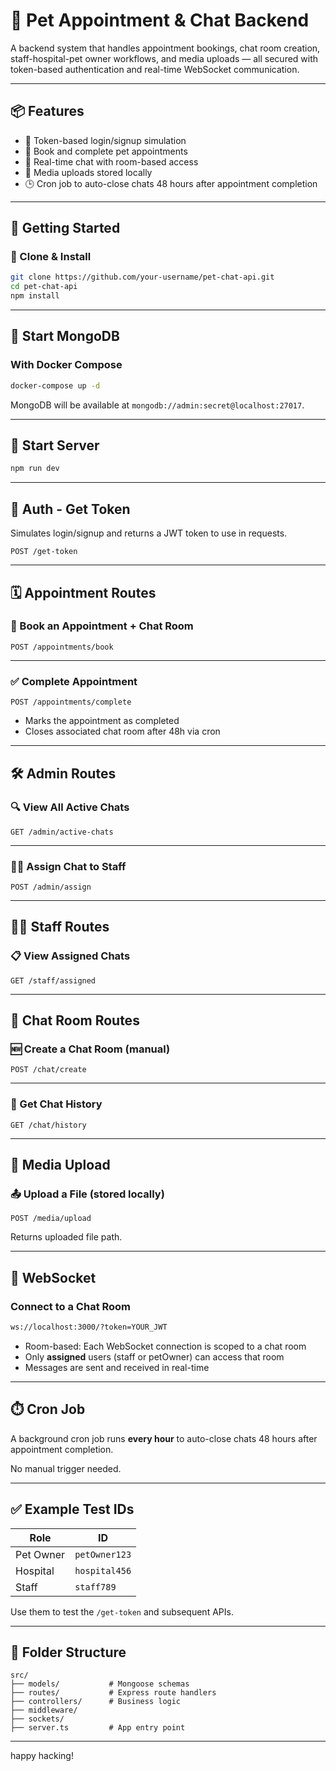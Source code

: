 # 🐾 Pet Appointment & Chat Backend

A backend system that handles appointment bookings, chat room creation, staff-hospital-pet owner workflows, and media uploads — all secured with token-based authentication and real-time WebSocket communication.

---

## 📦 Features

- 🔐 Token-based login/signup simulation
- 🐶 Book and complete pet appointments
- 💬 Real-time chat with room-based access
- 📂 Media uploads stored locally
- 🕒 Cron job to auto-close chats 48 hours after appointment completion

---

## 🧪 Getting Started

### 📁 Clone & Install

```bash
git clone https://github.com/your-username/pet-chat-api.git
cd pet-chat-api
npm install
```

---

## 🐳 Start MongoDB

### With Docker Compose

```bash
docker-compose up -d
```

MongoDB will be available at `mongodb://admin:secret@localhost:27017`.

---

## 🚀 Start Server

```bash
npm run dev
```

---

## 🔐 Auth - Get Token

Simulates login/signup and returns a JWT token to use in requests.

```http
POST /get-token

```

---

## 🗓️ Appointment Routes

### 📌 Book an Appointment + Chat Room

```http
POST /appointments/book

```
---

### ✅ Complete Appointment

```http
POST /appointments/complete

```

- Marks the appointment as completed
- Closes associated chat room after 48h via cron

---

## 🛠️ Admin Routes

### 🔍 View All Active Chats

```http
GET /admin/active-chats
```

---

### 🧑‍⚕️ Assign Chat to Staff

```http
POST /admin/assign

```

---

## 👨‍⚕️ Staff Routes

### 📋 View Assigned Chats

```http
GET /staff/assigned
```

---

## 💬 Chat Room Routes

### 🆕 Create a Chat Room (manual)

```http
POST /chat/create
```

---

### 📜 Get Chat History

```http
GET /chat/history
```

---

## 📁 Media Upload

### 📤 Upload a File (stored locally)

```http
POST /media/upload

```

Returns uploaded file path.

---

## 🔌 WebSocket

### Connect to a Chat Room

```bash
ws://localhost:3000/?token=YOUR_JWT
```

- Room-based: Each WebSocket connection is scoped to a chat room
- Only **assigned** users (staff or petOwner) can access that room
- Messages are sent and received in real-time

---

## ⏱️ Cron Job

A background cron job runs **every hour** to auto-close chats 48 hours after appointment completion.

No manual trigger needed.


---

## ✅ Example Test IDs

| Role       | ID             |
|------------|----------------|
| Pet Owner  | `petOwner123`  |
| Hospital   | `hospital456`  |
| Staff      | `staff789`     |

Use them to test the `/get-token` and subsequent APIs.

---

## 📁 Folder Structure

```
src/
├── models/           # Mongoose schemas
├── routes/           # Express route handlers
├── controllers/      # Business logic
├── middleware/         
├── sockets/         
├── server.ts         # App entry point
```

---





happy hacking!
